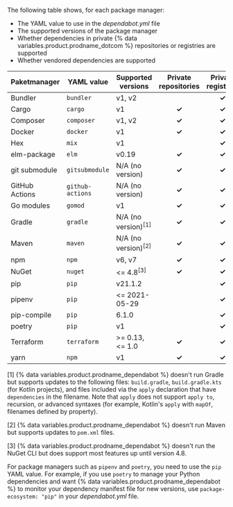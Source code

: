 The following table shows, for each package manager:
- The YAML value to use in the *dependabot.yml* file
- The supported versions of the package manager
- Whether dependencies in private {% data variables.product.prodname_dotcom %} repositories or registries are supported
- Whether vendored dependencies are supported

| Paketmanager   | YAML value       | Supported versions             | Private repositories | Private registries | Vendoring |
| -------------- | ---------------- | ------------------------------ |:--------------------:|:------------------:|:---------:|
| Bundler        | `bundler`        | v1, v2                         |                      |       **✓**        |   **✓**   |
| Cargo          | `cargo`          | v1                             |        **✓**         |       **✓**        |           |
| Composer       | `composer`       | v1, v2                         |        **✓**         |       **✓**        |           |
| Docker         | `docker`         | v1                             |        **✓**         |       **✓**        |           |
| Hex            | `mix`            | v1                             |                      |       **✓**        |           |
| elm-package    | `elm`            | v0.19                          |        **✓**         |       **✓**        |           |
| git submodule  | `gitsubmodule`   | N/A (no version)               |        **✓**         |       **✓**        |           |
| GitHub Actions | `github-actions` | N/A (no version)               |        **✓**         |       **✓**        |           |
| Go modules     | `gomod`          | v1                             |        **✓**         |       **✓**        |   **✓**   |
| Gradle         | `gradle`         | N/A (no version)<sup>[1]</sup> |        **✓**         |       **✓**        |           |
| Maven          | `maven`          | N/A (no version)<sup>[2]</sup> |        **✓**         |       **✓**        |           |
| npm            | `npm`            | v6, v7                         |        **✓**         |       **✓**        |           |
| NuGet          | `nuget`          | <= 4.8<sup>[3]</sup>           |        **✓**         |       **✓**        |           |
| pip            | `pip`            | v21.1.2                        |                      |       **✓**        |           |
| pipenv         | `pip`            | <= 2021-05-29                  |                      |       **✓**        |           |
| pip-compile    | `pip`            | 6.1.0                          |                      |       **✓**        |           |
| poetry         | `pip`            | v1                             |                      |       **✓**        |           |
| Terraform      | `terraform`      | >= 0.13, <= 1.0                |        **✓**         |       **✓**        |           |
| yarn           | `npm`            | v1                             |        **✓**         |       **✓**        |           |

[1] {% data variables.product.prodname_dependabot %} doesn't run Gradle but supports updates to the following files: `build.gradle`, `build.gradle.kts` (for Kotlin projects), and files included via the `apply` declaration that have `dependencies` in the filename. Note that `apply` does not support `apply to`, recursion, or advanced syntaxes (for example, Kotlin's `apply` with `mapOf`, filenames defined by property).

[2] {% data variables.product.prodname_dependabot %} doesn't run Maven but supports updates to `pom.xml` files.

[3] {% data variables.product.prodname_dependabot %} doesn't run the NuGet CLI but does support most features up until version 4.8.

For package managers such as `pipenv` and `poetry`, you need to use the `pip` YAML value. For example, if you use `poetry` to manage your Python dependencies and want {% data variables.product.prodname_dependabot %} to monitor your dependency manifest file for new versions, use `package-ecosystem: "pip"` in your *dependabot.yml* file.
